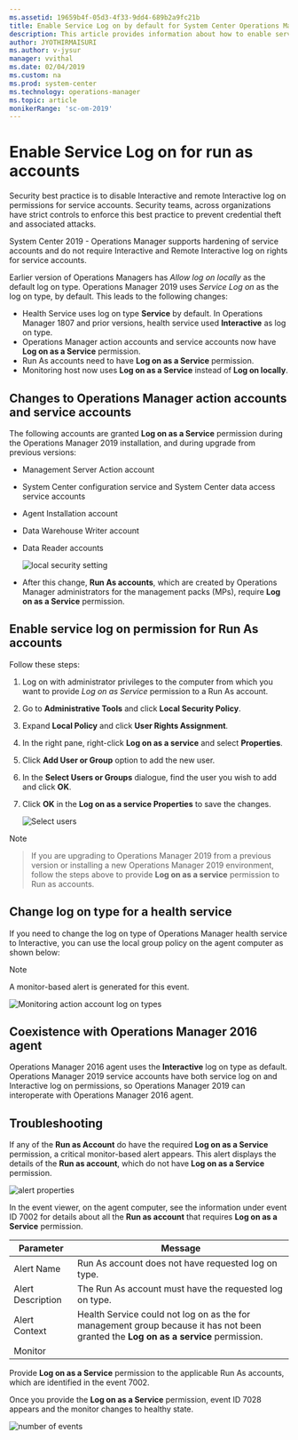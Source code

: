 ```yaml
---
ms.assetid: 19659b4f-05d3-4f33-9dd4-689b2a9fc21b
title: Enable Service Log on by default for System Center Operations Manager
description: This article provides information about how to enable service log on by default for System Center 2019 - Operations Manager.
author: JYOTHIRMAISURI
ms.author: v-jysur
manager: vvithal
ms.date: 02/04/2019
ms.custom: na
ms.prod: system-center
ms.technology: operations-manager
ms.topic: article
monikerRange: 'sc-om-2019'
---
```


# Enable Service Log on for run as accounts

Security best practice is to disable  Interactive and remote Interactive log on permissions for service accounts. Security teams, across organizations have strict controls to enforce this best practice to prevent credential theft and associated attacks.

System Center 2019 - Operations Manager supports hardening of service accounts and do not require Interactive and Remote Interactive log on rights for service accounts.

Earlier version of Operations Managers has *Allow log on locally* as the default log on type. Operations Manager 2019 uses *Service Log on* as the log on type, by default. This leads to the following changes:

-	Health Service uses log on type **Service** by default. In Operations Manager 1807 and prior versions, health service used **Interactive** as log on type.
-	Operations Manager action accounts and service accounts now have **Log on as a Service** permission.     
-	Run As accounts need to have **Log on as a Service** permission.
-	Monitoring host now uses **Log on as a Service** instead of **Log on locally**.

## Changes to Operations Manager action accounts and service accounts
 The following accounts are granted **Log on as a Service** permission during the Operations Manager 2019 installation, and during upgrade from previous versions:

 -	Management Server Action account
 -	System Center configuration service and System Center data access service accounts  
 -	Agent Installation account
 -	Data Warehouse Writer account
 -	Data Reader accounts

    ![local security setting](./media/enable-service-logon/om2019-local-security-setting.png)

- After this change, **Run As accounts**, which are created by Operations Manager administrators for the management packs (MPs), require **Log on as a Service** permission.


## Enable service log on permission for Run As accounts

Follow these steps:

1. Log on with administrator privileges to the computer from which you want to provide *Log on as Service* permission to a Run As account.
2. Go to **Administrative Tools** and click **Local Security Policy**.
3. Expand **Local Policy** and click **User Rights Assignment**.
4. In the right pane, right-click **Log on as a service** and select **Properties**.
5. Click **Add User or Group** option to add the new user.
6. In the **Select Users or Groups** dialogue, find the user you wish to add and click **OK**.
7. Click **OK** in the **Log on as a service Properties** to save the changes.

    ![Select users](./media/enable-service-logon/om2019-select-users.png)

> [!NOTE]

> If you are upgrading to Operations Manager 2019 from a previous version or installing a new Operations Manager 2019 environment, follow the steps above to provide **Log on as a service** permission to Run as accounts.

## Change log on type for a health service
If you need to change the log on type of Operations Manager health service to Interactive, you can use the local group policy on the agent computer as shown below:

> [!NOTE]
> A monitor-based alert is generated for this event.

![Monitoring action account log on types](./media/enable-service-logon/om2019-monitoring-action-account-logon-type.png)

## Coexistence with Operations Manager 2016 agent
Operations Manager 2016 agent uses the **Interactive** log on type as default. Operations Manager 2019 service accounts have both service log on and Interactive log on permissions, so Operations Manager 2019 can interoperate with Operations Manager 2016 agent.

## Troubleshooting

If any of the **Run as Account** do have the required **Log on as a Service** permission, a critical monitor-based alert appears. This alert displays the  details of the **Run as account**, which do not have **Log on as a Service** permission.

![alert properties](./media/enable-service-logon/om2019-alert-properties.png)

In the event viewer, on the agent computer, see the information under event ID 7002 for details about all the **Run as account** that requires **Log on as a Service** permission.

|Parameter|Message|
|--------------------|---------------|
|Alert Name|Run As account does not have requested log on type.|
|Alert Description|The Run As account must have the requested log on type.|
|Alert Context |Health Service could not log on as the  <Run As Account>  for management group <group name> because it has not been granted the **Log on as a service** permission.|
|Monitor|<add monitor name>|

Provide **Log on as a Service** permission to the applicable Run As accounts, which are identified in the event 7002.

Once you provide the **Log on as a Service** permission, event ID 7028 appears and the monitor changes to healthy state.

![number of events](./media/enable-service-logon/om-2019-number-of-events.png)
